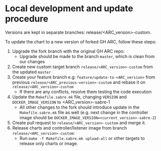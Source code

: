 # Local development and update procedure

Versions are kept in separate branches: release/<ARC_version>-custom.

To update the chart to a new version of forked GH ARC, follow these steps:

1. Upgrade the fork branch with the original GH ARC repo:
    * Upgrade should be made to the branch `master`, which is clean from our changes
2. Create new custom target branch `release/<ARC_version>-custom` from the updated `master`
3. Create your feature branch e.g: `feature/update-to-<ARC_version>` from previous `release/<ARC_previous-version>-custom`
   and rebase it on `release/<ARC_version>-custom`
    * If there are any conflicts, resolve them testing the code execution
4. Update the `Makefile.sabre.mk` file, changing `VERSION` and `DOCKER_IMAGE_VERSION` to <ARC_version>-sabre-1
    * All other changes to the fork should introduce update in the `Makefile.sabre.mk` file as well
      (e.g. next change in the controller image should be `DOCKER_IMAGE_VERSION=<current_version>-sabre-2`)
5. Create pull request to `release/<ARC_version>-custom` and merge it.
6. Release charts and controller/listener image from branch `release/<ARC_version>-custom`:
    * Run `make -f Makefile.sabre.mk upload-all` or other targets to release only charts or image.
